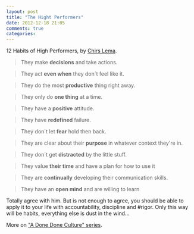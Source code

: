 ```yaml
---
layout: post
title: "The Hight Performers"
date: 2012-12-18 21:05
comments: true
categories: 
---
```


12 Habits of High Performers, by [Chirs Lema](https://twitter.com/chrislema).

> They make **decisions** and take actions.

> They act **even when** they don´t feel like it.

> They do the most **productive** thing right away.

> They only do **one thing** at a time.

> They have a **positive** attitude.

> They have **redefined** failure.

> They don´t let **fear** hold then back.

> They are clear about their **purpose** in whatever context they're in.

> They don´t get **distracted** by the little stuff.

> They value **their time** and have a plan for how to use it

> They are **continually** developing their communication skills.

> They have an **open mind** and are willing to learn


Totally agree with him. But is not enough to agree, you should be  able to apply it to your life with accountability, discipline and #rigor. Only this way will be habits, everything else is dust in the wind...

<script async class="speakerdeck-embed" data-id="50711dcdd28953000200e976" data-ratio="1.33333333333333" src="//speakerdeck.com/assets/embed.js"></script>

More on ["A Done Done Culture" series](http://chrislema.com/a-done-done-culture-habit-one/).